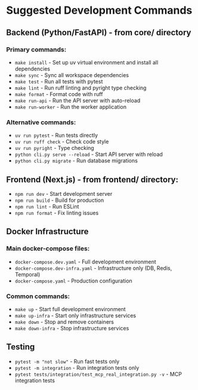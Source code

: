 # Suggested Development Commands

## Backend (Python/FastAPI) - from core/ directory

### Primary commands:
- `make install` - Set up uv virtual environment and install all dependencies
- `make sync` - Sync all workspace dependencies
- `make test` - Run all tests with pytest
- `make lint` - Run ruff linting and pyright type checking
- `make format` - Format code with ruff
- `make run-api` - Run the API server with auto-reload
- `make run-worker` - Run the worker application

### Alternative commands:
- `uv run pytest` - Run tests directly
- `uv run ruff check` - Check code style
- `uv run pyright` - Type checking
- `python cli.py serve --reload` - Start API server with reload
- `python cli.py migrate` - Run database migrations

## Frontend (Next.js) - from frontend/ directory:
- `npm run dev` - Start development server
- `npm run build` - Build for production
- `npm run lint` - Run ESLint
- `npm run format` - Fix linting issues

## Docker Infrastructure

### Main docker-compose files:
- `docker-compose.dev.yaml` - Full development environment
- `docker-compose.dev-infra.yaml` - Infrastructure only (DB, Redis, Temporal)
- `docker-compose.yaml` - Production configuration

### Common commands:
- `make up` - Start full development environment
- `make up-infra` - Start only infrastructure services  
- `make down` - Stop and remove containers
- `make down-infra` - Stop infrastructure services

## Testing
- `pytest -m "not slow"` - Run fast tests only
- `pytest -m integration` - Run integration tests only
- `pytest tests/integration/test_mcp_real_integration.py -v` - MCP integration tests